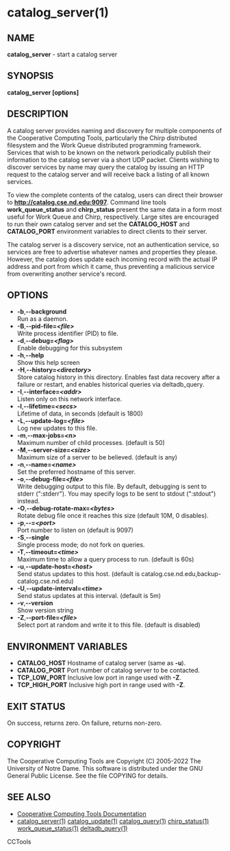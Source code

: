 






















# catalog_server(1)

## NAME
**catalog_server** - start a catalog server

## SYNOPSIS
**catalog_server [options]**

## DESCRIPTION


A catalog server provides naming and discovery for multiple components
of the Cooperative Computing Tools, particularly the Chirp distributed
filesystem and the Work Queue distributed programming framework.
Services that wish to be known on the network periodically publish
their information to the catalog server via a short UDP packet.
Clients wishing to discover services by name may query the catalog
by issuing an HTTP request to the catalog server and will receive
back a listing of all known services.


To view the complete contents of the catalog, users can direct
their browser to **http://catalog.cse.nd.edu:9097**.  Command line tools
**work_queue_status** and **chirp_status** present the same data in
a form most useful for Work Queue and Chirp, respectively.
Large sites are encouraged
to run their own catalog server and set the **CATALOG_HOST**
and **CATALOG_PORT** environment variables to direct clients to their server.


The catalog server is a discovery service, not an authentication service,
so services are free to advertise whatever names and properties they please.
However, the catalog does update each incoming record with the actual IP address
and port from which it came, thus preventing a malicious service from
overwriting another service's record.

## OPTIONS


- **-b**,**--background**<br />Run as a daemon.
- **-B**,**--pid-file=_&lt;file&gt;_**<br />Write process identifier (PID) to file.
- **-d**,**--debug=_&lt;flag&gt;_**<br />Enable debugging for this subsystem
- **-h**,**--help**<br />Show this help screen
- **-H**,**--history=_&lt;directory&gt;_**<br /> Store catalog history in this directory.  Enables fast data recovery after a failure or restart, and enables historical queries via deltadb_query.
- **-I**,**--interface=_&lt;addr&gt;_**<br />Listen only on this network interface.
- **-l**,**--lifetime=_&lt;secs&gt;_**<br />Lifetime of data, in seconds (default is 1800)
- **-L**,**--update-log=_&lt;file&gt;_**<br />Log new updates to this file.
- **-m**,**--max-jobs=_&lt;n&gt;_**<br />Maximum number of child processes.  (default is 50)
- **-M**,**--server-size=_&lt;size&gt;_**<br />Maximum size of a server to be believed.  (default is any)
- **-n**,**--name=_&lt;name&gt;_**<br />Set the preferred hostname of this server.
- **-o**,**--debug-file=_&lt;file&gt;_**<br />Write debugging output to this file. By default, debugging is sent to stderr (":stderr"). You may specify logs to be sent to stdout (":stdout") instead.
- **-O**,**--debug-rotate-max=_&lt;bytes&gt;_**<br />Rotate debug file once it reaches this size (default 10M, 0 disables).
- **-p**,**--=_&lt;port&gt;_**<br />Port number to listen on (default is 9097)
- **-S**,**--single**<br />Single process mode; do not fork on queries.
- **-T**,**--timeout=_&lt;time&gt;_**<br />Maximum time to allow a query process to run.  (default is 60s)
- **-u**,**--update-host=_&lt;host&gt;_**<br />Send status updates to this host. (default is catalog.cse.nd.edu,backup-catalog.cse.nd.edu)
- **-U**,**--update-interval=_&lt;time&gt;_**<br />Send status updates at this interval. (default is 5m)
- **-v**,**--version**<br />Show version string
- **-Z**,**--port-file=_&lt;file&gt;_**<br />Select port at random and write it to this file.  (default is disabled)


## ENVIRONMENT VARIABLES


- **CATALOG_HOST** Hostname of catalog server (same as **-u**).
- **CATALOG_PORT** Port number of catalog server to be contacted.
- **TCP_LOW_PORT** Inclusive low port in range used with **-Z**.
- **TCP_HIGH_PORT** Inclusive high port in range used with **-Z**.


## EXIT STATUS
On success, returns zero.  On failure, returns non-zero.

## COPYRIGHT
The Cooperative Computing Tools are Copyright (C) 2005-2022 The University of Notre Dame.  This software is distributed under the GNU General Public License.  See the file COPYING for details.

## SEE ALSO

- [Cooperative Computing Tools Documentation]("../index.html")
- [catalog_server(1)](catalog_server.md)  [catalog_update(1)](catalog_update.md)  [catalog_query(1)](catalog_query.md)  [chirp_status(1)](chirp_status.md)  [work_queue_status(1)](work_queue_status.md)   [deltadb_query(1)](deltadb_query.md)


CCTools
